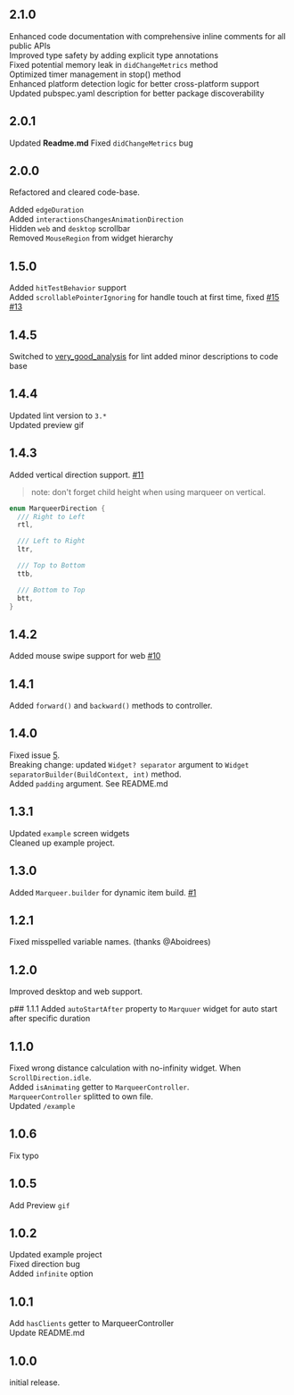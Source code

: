 ## 2.1.0
Enhanced code documentation with comprehensive inline comments for all public APIs \
Improved type safety by adding explicit type annotations \
Fixed potential memory leak in `didChangeMetrics` method \
Optimized timer management in stop() method \
Enhanced platform detection logic for better cross-platform support \
Updated pubspec.yaml description for better package discoverability

## 2.0.1
Updated **Readme.md**
Fixed `didChangeMetrics` bug

## 2.0.0
Refactored and cleared code-base.

Added `edgeDuration` \
Added `interactionsChangesAnimationDirection` \
Hidden `web` and `desktop` scrollbar \
Removed `MouseRegion` from widget hierarchy

## 1.5.0
Added `hitTestBehavior` support \
Added `scrollablePointerIgnoring` for handle touch at first time, fixed [#15](https://github.com/GeceGibi/marqueer/issues/15) [#13](https://github.com/GeceGibi/marqueer/issues/13)


## 1.4.5
Switched to [very_good_analysis](https://pub.dev/packages/very_good_analysis) for lint
added minor descriptions to code base

## 1.4.4
Updated lint version to `3.*`\
Updated preview gif

## 1.4.3
Added vertical direction support. [#11](https://github.com/GeceGibi/marqueer/issues/11) <br/>
> note: don't forget child height when using marqueer on vertical.

```dart
enum MarqueerDirection {
  /// Right to Left
  rtl,

  /// Left to Right
  ltr,

  /// Top to Bottom
  ttb,

  /// Bottom to Top
  btt,
}
```

## 1.4.2
Added mouse swipe support for web [#10](https://github.com/GeceGibi/marqueer/issues/10)

## 1.4.1
Added `forward()` and  `backward()` methods to controller.

## 1.4.0
Fixed issue [5](https://github.com/GeceGibi/marqueer/issues/5).\
Breaking change: updated `Widget? separator` argument to `Widget separatorBuilder(BuildContext, int)` method.\
Added `padding` argument. See README.md

## 1.3.1
Updated `example` screen widgets\
Cleaned up example project.

## 1.3.0
Added `Marqueer.builder` for dynamic item build. [#1](https://github.com/GeceGibi/marqueer/issues/1)

## 1.2.1
Fixed misspelled variable names. (thanks @Aboidrees)

## 1.2.0
Improved desktop and web support.

p## 1.1.1
Added `autoStartAfter` property to `Marquuer` widget for auto start after specific duration

## 1.1.0
Fixed wrong distance calculation with no-infinity widget. When `ScrollDirection.idle`.  
Added `isAnimating` getter to `MarqueerController`.  
`MarqueerController` splitted to own file.  
Updated `/example`

## 1.0.6
Fix typo

## 1.0.5
Add Preview `gif`

## 1.0.2
Updated example project  
Fixed direction bug  
Added `infinite` option  

## 1.0.1
Add `hasClients` getter to MarqueerController  
Update README.md  

## 1.0.0
initial release.